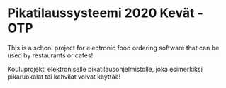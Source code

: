# Pikatilaussysteemi 2020 Kevät - OTP

This is a school project for electronic food ordering software that can be used by restaurants or cafes!

Kouluprojekti elektroniselle pikatilausohjelmistolle, joka esimerkiksi pikaruokalat tai kahvilat voivat käyttää!